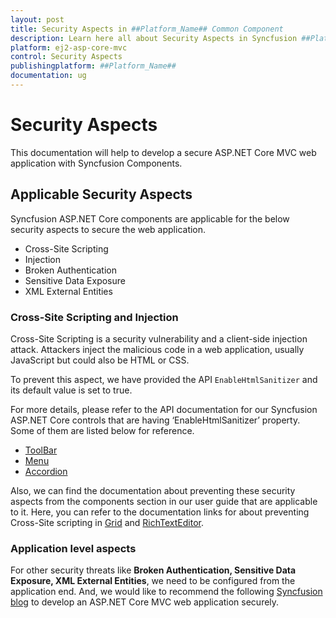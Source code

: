 ```yaml
---
layout: post
title: Security Aspects in ##Platform_Name## Common Component
description: Learn here all about Security Aspects in Syncfusion ##Platform_Name## Common component of Syncfusion Essential JS 2 and more.
platform: ej2-asp-core-mvc
control: Security Aspects
publishingplatform: ##Platform_Name##
documentation: ug
---
```


# Security Aspects

This documentation will help to develop a secure ASP.NET Core MVC web application with Syncfusion Components.

## Applicable Security Aspects

Syncfusion ASP.NET Core components are applicable for the below security aspects to secure the web application.

   * Cross-Site Scripting
   * Injection
   * Broken Authentication
   * Sensitive Data Exposure
   * XML External Entities

### Cross-Site Scripting and Injection

Cross-Site Scripting is a security vulnerability and a client-side injection attack. Attackers inject the malicious code in a web application, usually JavaScript but could also be HTML or CSS.

To prevent this aspect, we have provided the API `EnableHtmlSanitizer` and its default value is set to true.

For more details, please refer to the API documentation for our Syncfusion ASP.NET Core controls that are having ‘EnableHtmlSanitizer’ property. Some of them are listed below for reference.

* [ToolBar](https://help.syncfusion.com/cr/aspnetcore-js2/Syncfusion.EJ2.Navigations.ToolbarBuilder.html#Syncfusion_EJ2_Navigations_ToolbarBuilder_EnableHtmlSanitizer_System_Boolean_)
* [Menu](https://help.syncfusion.com/cr/aspnetcore-js2/Syncfusion.EJ2.Navigations.Menu.html#Syncfusion_EJ2_Navigations_Menu_EnableHtmlSanitizer)
* [Accordion](https://help.syncfusion.com/cr/aspnetcore-js2/Syncfusion.EJ2.Navigations.Accordion.html#Syncfusion_EJ2_Navigations_Accordion_EnableHtmlSanitizer)

Also, we can find the documentation about preventing these security aspects from the components section in our user guide that are applicable to it. Here, you can refer to the documentation links for about preventing Cross-Site scripting in [Grid]( https://ej2.syncfusion.com/aspnetcore/documentation/grid/how-to/#perform-crud-operation-using-anti-forgery-token) and [RichTextEditor](https://ej2.syncfusion.com/aspnetcore/documentation/rich-text-editor/miscellaneous/#prevention-of-cross-site-scripting-xss).

### Application level aspects

For other security threats like **Broken Authentication, Sensitive Data Exposure, XML External Entities**, we need to be configured from the application end. And, we would like to recommend the following [Syncfusion blog](https://www.syncfusion.com/blogs/post/10-practices-secure-asp-net-core-mvc-app.aspx) to develop an ASP.NET Core MVC web application securely.